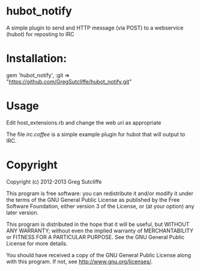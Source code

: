 # hubot_notify

A simple plugin to send and HTTP message (via POST) to a webservice (hubot)
for reposting to IRC

# Installation:

gem 'hubot_notify', :git => "https://github.com/GregSutcliffe/hubot_notify.git"

# Usage

Edit host_extensions.rb and change the web uri as appropriate

The file _irc.coffee_ is a simple example plugin for hubot that will output to IRC.

# Copyright

Copyright (c) 2012-2013 Greg Sutcliffe

This program is free software: you can redistribute it and/or modify
it under the terms of the GNU General Public License as published by
the Free Software Foundation, either version 3 of the License, or
(at your option) any later version.

This program is distributed in the hope that it will be useful,
but WITHOUT ANY WARRANTY; without even the implied warranty of
MERCHANTABILITY or FITNESS FOR A PARTICULAR PURPOSE.  See the
GNU General Public License for more details.

You should have received a copy of the GNU General Public License
along with this program.  If not, see <http://www.gnu.org/licenses/>.
